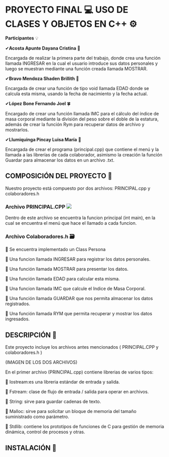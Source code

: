 # PROYECTO FINAL 💻 USO DE CLASES Y OBJETOS EN C++ ⚙

**Participantes**  💡 

✔**Acosta Apunte Dayana Cristina** 🌸 

Encargada de realizar la primera parte del trabajo, donde crea una función llamada INGRESAR en la cual el usuario introduce sus datos personales y luego se muestran mediante una función creada llamada MOSTRAR. 

✔**Bravo Mendoza Shaden Brillith** 🌹

Encargada de crear una función de tipo void llamada EDAD donde se calcula esta misma, usando la fecha de nacimiento y la fecha actual.

✔**López Bone Fernando Joel** 🍀

Encargado de crear una función llamada IMC para el cálculo del índice de masa corporal mediante la división del peso sobre el doble de la estatura, además de crear la función Rym  para recuperar datos de archivo y mostrarlos.

✔**Llumiquinga Pincay Luisa María** 🌻

Encargada de crear el programa (principal.cpp) que contiene el menú y la llamada a las librerías de cada colaborador, asimismo la creación la función Guardar para almacenar los datos en un archivo .txt.

##  COMPOSICIÓN DEL PROYECTO 📁 

Nuestro proyecto está compuesto por dos archivos: PRINCIPAL.cpp y colaboradores.h

### Archivo PRINCIPAL.CPP  ![](https://i.ibb.co/R6DF9mZ/simbolo-de-formato-de-archivo-cpp-1.png)

Dentro de este archivo se encuentra la funcion principal (int main), en la cual se encuentra el menú que hace el llamado a cada funcion. 

### Archivo Colaboradores.h 🗃

🔹 Se encuentra implementado un Class Persona

🔹 Una funcion llamada INGRESAR para registrar los datos personales.

🔹 Una función llamada MOSTRAR para presentar los datos. 

🔹 Una función llamada EDAD para calcular esta misma.

🔹 Una funcion llamada IMC que calcule el Indice de Masa Corporal.

🔹 Una función llamada GUARDAR que nos permita almacenar los datos registrados.

🔹 Una función llamada RYM que permita recuperar y mostrar los datos ingresados.   

## DESCRIPCIÓN 📑

Este proyecto incluye los archivos antes mencionados ( PRINCIPAL.CPP y colaboradores.h ) 

(IMAGEN DE LOS DOS ARCHIVOS)

En el primer archivo (PRINCIPAL.cpp) contiene librerias de varios tipos:

🔸 Iostream:es una libreria estándar de entrada y salida.  

🔸 Fstream: clase de flujo de entrada / salida para operar en archivos. 

🔸 String: sirve para guardar cadenas de texto.

🔸 Malloc: sirve para solicitar un bloque de memoria del tamaño suministrado como parámetro.

🔸 Stdlib: contiene los prototipos de funciones de C para gestión de memoria dinámica, control de procesos y otras. 

## INSTALACIÓN 🔧









